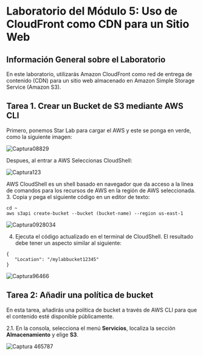 # Laboratorio del Módulo 5: Uso de CloudFront como CDN para un Sitio Web

## Información General sobre el Laboratorio

En este laboratorio, utilizarás Amazon CloudFront como red de entrega de contenido (CDN) para un sitio web almacenado en Amazon Simple Storage Service (Amazon S3).

## Tarea 1. Crear un Bucket de S3 mediante AWS CLI

Primero, ponemos Star Lab para cargar el AWS y este se ponga en verde, como la siguiente imagen:

![Captura08829](https://github.com/Lila-Huanca/Trabajos-individuales-COMUNICACION-DE-DATOS-Y-REDES/assets/166184502/384d46b6-04f4-44e8-be5f-f6a41ca54a34)

Despues, al entrar a AWS Seleccionas CloudShell:

![Captura123](https://github.com/Lila-Huanca/Trabajos-individuales-COMUNICACION-DE-DATOS-Y-REDES/assets/166184502/8d73af90-8b89-4044-bcf3-c9e5a1808683)

AWS CloudShell es un shell basado en navegador que da acceso a la línea de comandos para los recursos de AWS en la región de AWS seleccionada.
3. Copia y pega el siguiente código en un editor de texto:

```
cd ~
aws s3api create-bucket --bucket (bucket-name) --region us-east-1
```
![Captura0928034](https://github.com/Lila-Huanca/Trabajos-individuales-COMUNICACION-DE-DATOS-Y-REDES/assets/166184502/f6ec53e2-2f89-4f03-bfaf-e544d0d5d7ad)

4. Ejecuta el código actualizado en el terminal de CloudShell.
El resultado debe tener un aspecto similar al siguiente:
```
{
   "Location": "/mylabbucket12345"
}
```
![Captura96466](https://github.com/Lila-Huanca/Trabajos-individuales-COMUNICACION-DE-DATOS-Y-REDES/assets/166184502/2677a82c-7346-4658-bc86-6872b3bf9d86)

## Tarea 2: Añadir una política de bucket

En esta tarea, añadirás una política de bucket a través de AWS CLI para que el contenido esté disponible públicamente.

2.1. En la consola, selecciona el menú **Servicios**, localiza la sección **Almacenamiento** y elige **S3**.

![Captura 465787](https://github.com/Lila-Huanca/Trabajos-individuales-COMUNICACION-DE-DATOS-Y-REDES/assets/166184502/42f252a6-63cb-41a0-a161-69031f8a1f9a)




